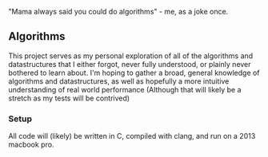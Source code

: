 "Mama always said you could do algorithms" - me, as a joke once.

## Algorithms
This project serves as my personal exploration of all of the algorithms and datastructures that I either forgot, never fully understood, or plainly never bothered to learn about. I'm hoping to gather a broad, general knowledge of algorithms and datastructures, as well as hopefully a more intuitive understanding of real world performance (Although that will likely be a stretch as my tests will be contrived)

### Setup
All code will (likely) be written in C, compiled with clang, and run on a 2013 macbook pro. 
